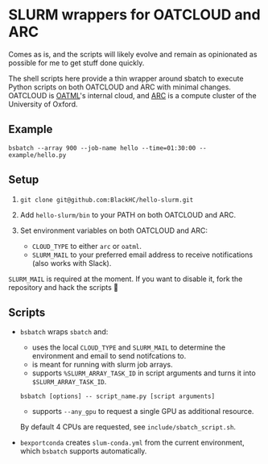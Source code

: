 # SLURM wrappers for OATCLOUD and ARC

Comes as is, and the scripts will likely evolve and remain as opinionated as possible for me to get stuff done quickly.

The shell scripts here provide a thin wrapper around sbatch to execute Python scripts on both OATCLOUD and ARC with minimal changes. OATCLOUD is [OATML](https://oatml.cs.ox.ac.uk/)'s internal cloud, and [ARC](https://www.arc.ox.ac.uk/) is a compute cluster of the University of Oxford.

## Example

```bsbatch --array 900 --job-name hello --time=01:30:00 -- example/hello.py```


## Setup

1. `git clone git@github.com:BlackHC/hello-slurm.git`
1. Add `hello-slurm/bin` to your PATH on both OATCLOUD and ARC. 
1. Set environment variables on both OATCLOUD and ARC:
    
    * `CLOUD_TYPE` to either `arc` or `oatml`.
    * `SLURM_MAIL` to your preferred email address to receive notifications (also works with Slack).

`SLURM_MAIL` is required at the moment. If you want to disable it, fork the repository and hack the scripts :tada:

## Scripts

* `bsbatch` wraps `sbatch` and:
  * uses the local `CLOUD_TYPE` and `SLURM_MAIL` to determine the environment and email to send notifcations to.
  * is meant for running with slurm job arrays.
  * supports `%SLURM_ARRAY_TASK_ID` in script arguments and turns it into `$SLURM_ARRAY_TASK_ID`.
  
   ```bsbatch [options] -- script_name.py [script arguments]```
  * supports `--any_gpu` to request a single GPU as additional resource.

   By default 4 CPUs are requested, see `include/sbatch_script.sh`.

* `bexportconda` creates `slum-conda.yml` from the current environment, which `bsbatch` supports automatically.

